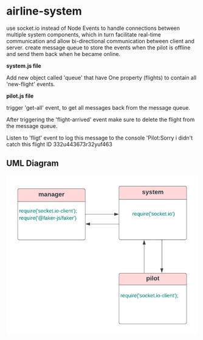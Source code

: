# airline-system
use socket.io instead of Node Events to handle  connections between multiple system components, which in turn facilitate real-time communication and allow bi-directional communication between client and server.
create message queue to store the events when the pilot is offline and send them back when he became online.

**system.js file**

Add new object called 'queue' that have One property (flights) to contain all 'new-flight' events.

**pilot.js file**

trigger 'get-all' event, to get all messages back from the message queue.

After triggering the 'flight-arrived' event make sure to delete the flight from the message queue.

Listen to 'fligt' event to log this message to the console 'Pilot:Sorry i didn't catch this flight ID 332u443673r32yuf463

## UML Diagram
![](./UML2.png)
